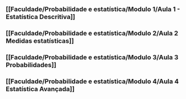 ### [[Faculdade/Probabilidade e estatística/Modulo 1/Aula 1 - Estatística Descritiva]]

### [[Faculdade/Probabilidade e estatística/Modulo 2/Aula 2 Medidas estatísticas]]

### [[Faculdade/Probabilidade e estatística/Modulo 3/Aula 3 Probabilidades]]

### [[Faculdade/Probabilidade e estatística/Modulo 4/Aula 4 Estatística Avançada]]
